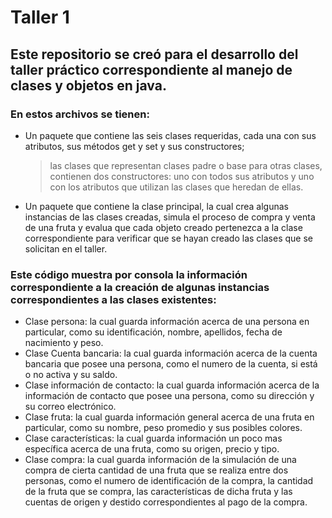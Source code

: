 # Taller 1
## Este repositorio se creó para el desarrollo del taller práctico correspondiente al manejo de clases y objetos en java.

### En estos archivos se tienen:
 * Un paquete que contiene las seis clases requeridas, cada una con sus atributos, sus métodos get y set y sus constructores; 
    > las clases que representan clases padre o base para otras clases, contienen dos constructores: uno con todos sus atributos y uno con los atributos que utilizan las clases que heredan de ellas.

  * Un paquete que contiene la clase principal, la cual crea algunas instancias de las clases creadas, simula el proceso de compra y venta de una fruta y evalua que cada objeto creado pertenezca a la clase correspondiente para verificar que se hayan creado las clases que se solicitan en el taller.

### Este código muestra por consola la información correspondiente a la creación de algunas instancias correspondientes a las clases existentes:
  - Clase persona: la cual guarda información acerca de una persona en particular, como su identificación, nombre, apellidos, fecha de nacimiento y peso.
  - Clase Cuenta bancaria: la cual guarda información acerca de la cuenta bancaria que posee una persona, como el numero de la cuenta, si está o no activa y su saldo.
  - Clase información de contacto: la cual guarda información acerca de la información de contacto que posee una persona, como su dirección y su correo electrónico.
  - Clase fruta: la cual guarda información general acerca de una fruta en particular, como su nombre, peso promedio y sus posibles colores.
  - Clase características: la cual guarda información un poco mas específica acerca de una fruta, como su origen, precio y tipo.
  - Clase compra: la cual guarda información de la simulación de una compra de cierta cantidad de una fruta que se realiza entre dos personas, como el numero de identificación de la compra, la cantidad de la fruta que se compra, las características de dicha fruta y las cuentas de origen y destido correspondientes al pago de la compra.
